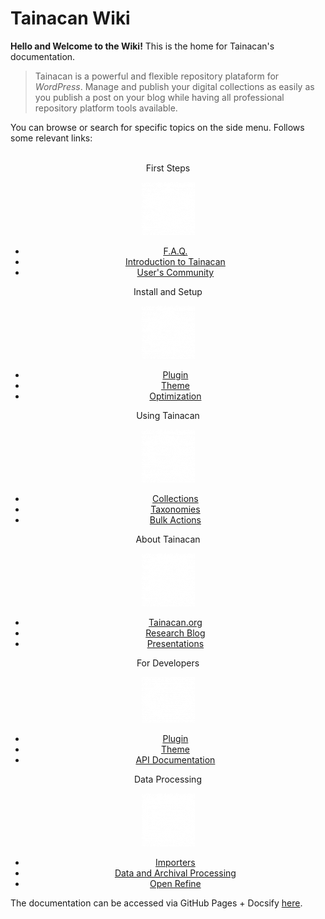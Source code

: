 # Tainacan Wiki

**Hello and Welcome to the Wiki!** This is the home for Tainacan's documentation.

> Tainacan is a powerful and flexible repository plataform for *WordPress*. Manage and publish your digital collections as easily as you publish a post on your blog while having all professional repository platform tools available. 

You can browse or search for specific topics on the side menu. Follows some relevant links:
<br>
<br>
<div class="home-row clearfix" style="text-align:center">
    <div class="home-col">
        <div class="panel home-panel">
            <div class="panel-heading">First Steps</div>
<div class="panel-body">

![First Steps](/_assets/images/Primeiros_passos.png ":no-zoom")

</div>
            <ul class="list-group">
                <li class="list-group-item"><a title="Frequently Asked Questions" href="/#/faq">F.A.Q.</a></li>
                <li class="list-group-item"><a title="Introduction to Tainacan" href="/#/introduction">Introduction to Tainacan</a></li>
                <li class="list-group-item"><a title="Email List of the User's Community" href="https://lists.riseup.net/www/subscribe/tainacan">User's Community</a></li>
            </ul>
        </div>
    </div>
    <div class="home-col">
        <div class="panel home-panel">
            <div class="panel-heading">Install and Setup</div>
<div class="panel-body">

![Install and Setup](/_assets/images/Instalacao_e_configuracoes.png ":no-zoom")

</div>
            <ul class="list-group">
                <li class="list-group-item"><a title="Plugin" href="/#/tainacan">Plugin</a></li>
                <li class="list-group-item"><a title="Tema" href="/#/theme">Theme</a></li>
                <li class="list-group-item"><a title="Otimização" href="/#/optimization">Optimization</a></li>
            </ul>
        </div>
    </div>
    <div class="home-col">
        <div class="panel home-panel">
            <div class="panel-heading">Using Tainacan</div>
<div class="panel-body">

![Using Tainacan](/_assets/images/Usando_a_plataforma.png ":no-zoom")

</div>
            <ul class="list-group">
                <li class="list-group-item"><a title="Collections" href="/#/collections">Collections</a></li>
                <li class="list-group-item"><a title="Taxonomies" href="/#/taxonomies">Taxonomies</a></li>
                <li class="list-group-item"><a title="Ações em Massa" href="/#/bulk-actions">Bulk Actions</a></li>
            </ul>
        </div>
    </div>
    <div class="home-col">
        <div class="panel home-panel">
            <div class="panel-heading">About Tainacan</div>
<div class="panel-body">

![About Tainacan](/_assets/images/Sobre_o_tainacan.png ":no-zoom")

</div>
            <ul class="list-group">
                <li class="list-group-item"><a title="Tainacan's Oficial Website" href="https://tainacan.org">Tainacan.org</a></li>
                <li class="list-group-item"><a title="Research Blog" href="http://pesquisa.medialab.ufg.br/">Research Blog</a></li>
                <li class="list-group-item"><a title="Presentations" href="/#/presentations">Presentations</a></li>
            </ul>
        </div>
    </div>
    <div class="home-col">
        <div class="panel home-panel">
            <div class="panel-heading">For Developers</div>
<div class="panel-body">

![For Developers](/_assets/images/Para_desenvolvedores.png ":no-zoom")

</div>
            <ul class="list-group">
                <li class="list-group-item"><a title="For Plugin Developers" href="/dev/">Plugin</a></li>
                <li class="list-group-item"><a title="For Theme Developers" href="/dev/">Theme</a></li>
                <li class="list-group-item"><a title="API Documentation" href="https://tainacan.org/api-docs/">API Documentation</a></a></li>
            </ul>
        </div>
    </div>
    <div class="home-col">
        <div class="panel home-panel">
            <div class="panel-heading">Data Processing</div>
<div class="panel-body">

![Data Processing](/_assets/images/Tratamento_de_dados.png ":no-zoom")

</div>
            <ul class="list-group">
                <li class="list-group-item"><a title="Importers" href="/#/importers">Importers</a></li>
                <li class="list-group-item"><a title="Data and Archival Processing" href="/data-processing">Data and Archival Processing</a></li>
                <li class="list-group-item"><a title="Open Refine" href="http://openrefine.org/">Open Refine</a></li>
            </ul> 
        </div>
    </div>
</div>

The documentation can be accessed via GitHub Pages + Docsify [here](/).
